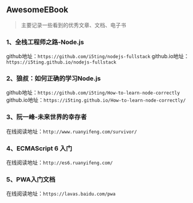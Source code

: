 ## AwesomeEBook

> 主要记录一些看到的优秀文章、文档、电子书

### 1、全栈工程师之路-Node.js

github地址：`https://github.com/i5ting/nodejs-fullstack`
github.io地址：`https://i5ting.github.io/nodejs-fullstack`

### 2、狼叔：如何正确的学习Node.js

github地址：`https://github.com/i5ting/How-to-learn-node-correctly`
github.io地址：`https://i5ting.github.io/How-to-learn-node-correctly/`

### 3、阮一峰-未来世界的幸存者

在线阅读地址：`http://www.ruanyifeng.com/survivor/`

### 4、ECMAScript 6 入门

在线阅读地址：`http://es6.ruanyifeng.com/`

### 5、PWA入门文档

在线阅读地址：`https://lavas.baidu.com/pwa`